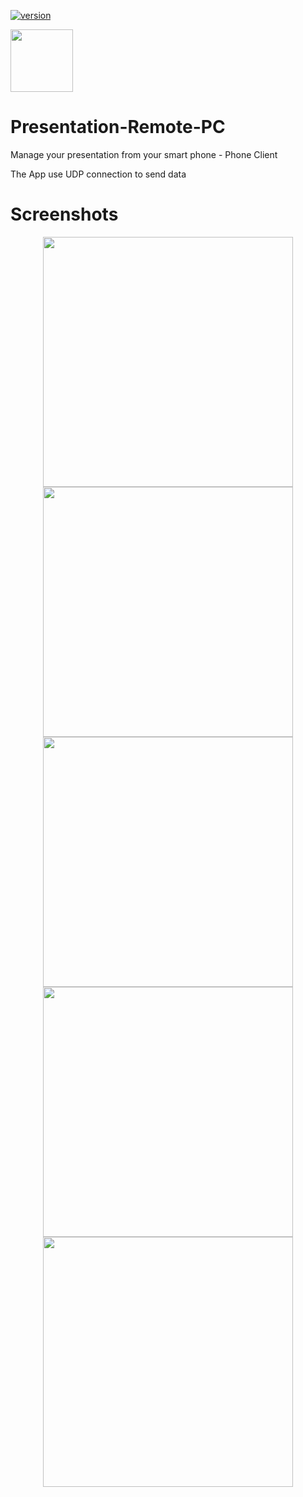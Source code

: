 [![version](https://img.shields.io/badge/version-1.0.0-yellow.svg)](https://github.com/HasanEltantawy/Presentation-Remote-PC)

<p align="Left">
  <img src="https://user-images.githubusercontent.com/50374022/150793311-95cd0e16-a144-48d5-8bb7-c2aefc868e97.png" width="100" >
</p>

# Presentation-Remote-PC
Manage your presentation from your smart phone - Phone Client

The App use UDP connection to send data

# Screenshots 

<p align="center">
   <img src="https://user-images.githubusercontent.com/50374022/150836752-3bad74b1-afeb-47c9-ac52-f418d8002b5d.png" height="400"  >
  <img src="https://user-images.githubusercontent.com/50374022/150836179-c226f1ab-8d6e-41ca-a37b-c33bbf752358.png" height="400"  >
  <img src="https://user-images.githubusercontent.com/50374022/150836213-2001665e-18db-44f5-9c57-1b40d52c34b0.png" height="400"  >
  <img src="https://user-images.githubusercontent.com/50374022/150836222-0a57cb62-c401-45c2-916b-3fee2774c330.png" height="400"  >
  <img src="https://user-images.githubusercontent.com/50374022/150836228-640a761b-1c48-4ba5-8bae-5b30fe08a36f.png" height="400" >
</p>
